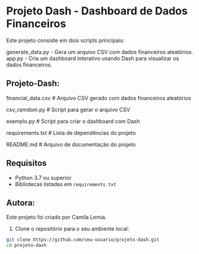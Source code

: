 # Projeto Dash - Dashboard de Dados Financeiros


Este projeto consiste em dois scripts principais:

generate_data.py - Gera um arquivo CSV com dados financeiros aleatórios.
app.py - Cria um dashboard interativo usando Dash para visualizar os dados financeiros.

## Projeto-Dash:
 financial_data.csv  # Arquivo CSV gerado com dados financeiros aleatórios
 
csv_ramdom.py         # Script para gerar o arquivo CSV

 exemplo.py                   # Script para criar o dashboard com Dash
 
requirements.txt         # Lista de dependências do projeto

 README.md                # Arquivo de documentação do projeto


## Requisitos

- Python 3.7 ou superior
- Bibliotecas listadas em `requirements.txt`

## Autora:
Este projeto foi criado por Camila Lemia.


1. Clone o repositório para o seu ambiente local:

```sh
git clone https://github.com/seu-usuario/projeto-dash.git
cd projeto-dash





